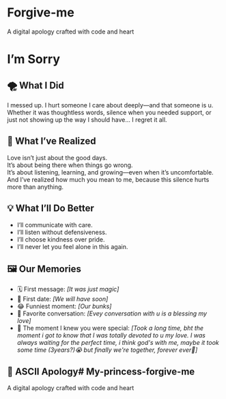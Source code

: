 # Forgive-me
A digital apology crafted with code and heart
#  I’m Sorry

## 🌪️ What I Did
I messed up. I hurt someone I care about deeply—and that someone is u.  
Whether it was thoughtless words, silence when you needed support, or just not showing up the way I should have... I regret it all.

## 🧠 What I’ve Realized
Love isn’t just about the good days.  
It’s about being there when things go wrong.  
It’s about listening, learning, and growing—even when it’s uncomfortable.  
And I’ve realized how much you mean to me, because this silence hurts more than anything.

## 💡 What I’ll Do Better
- I’ll communicate with care.
- I’ll listen without defensiveness.
- I’ll choose kindness over pride.
- I’ll never let you feel alone in this again.

## 🖼️ Our Memories
- 🗓️ First message: *[It was just magic]*  
- 🍦 First date: *[We will have soon]*  
- 😂 Funniest moment: *[Our bunks]*  
- 💬 Favorite conversation: *[Evey conversation with u is a blessing my love]*  
- 💖 The moment I knew you were special: *[Took a long time, bht the moment i got to know that I was totally devoted to u my love. I was always waiting for the perfect time, i think god's with me, maybe it took some time (3years?)😭 but finally we're together, forever ever🍃]*

## 🎨 ASCII Apology# My-princess-forgive-me
A digital apology crafted with code and heart
